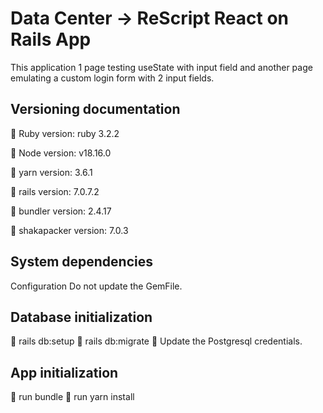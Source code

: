 
# Data Center -> ReScript React on Rails App

This application 1 page testing useState with input field and another page emulating a custom login form with 2 input fields.




## Versioning documentation

:pushpin: Ruby version: ruby 3.2.2

:pushpin: Node version: v18.16.0

:pushpin: yarn version: 3.6.1

:pushpin: rails version: 7.0.7.2

:pushpin: bundler version: 2.4.17

:pushpin: shakapacker version: 7.0.3

## System dependencies

Configuration Do not update the GemFile.

## Database initialization
:pushpin: rails db:setup :pushpin: rails db:migrate
:pushpin: Update the Postgresql credentials.

## App initialization
:pushpin: run bundle
:pushpin: run yarn install

